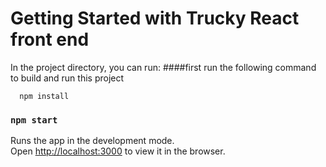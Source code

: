 # Getting Started with Trucky React front end

In the project directory, you can run:
####first run the following command to build and run this project
```
  npm install
```

### `npm start`

Runs the app in the development mode.\
Open [http://localhost:3000](http://localhost:3000) to view it in the browser.

